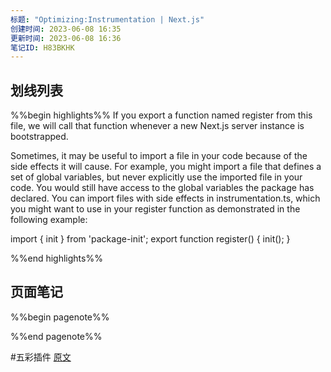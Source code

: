 ```yaml
---
标题: "Optimizing:Instrumentation | Next.js"
创建时间: 2023-06-08 16:35
更新时间: 2023-06-08 16:36
笔记ID: H83BKHK
---
```


## 划线列表
%%begin highlights%%
If you export a function named register from this file, we will call that function whenever a new Next.js server instance is bootstrapped.

Sometimes, it may be useful to import a file in your code because of the side effects it will cause. For example, you might import a file that defines a set of global variables, but never explicitly use the imported file in your code. You would still have access to the global variables the package has declared.
You can import files with side effects in instrumentation.ts, which you might want to use in your register function as demonstrated in the following example:

import { init } from 'package-init';
export function register() {
init();
}

%%end highlights%%

## 页面笔记
%%begin pagenote%%

%%end pagenote%%

 #五彩插件 [原文](https://nextjs.org/docs/app/building-your-application/optimizing/instrumentation)